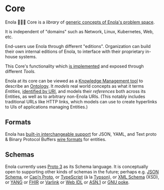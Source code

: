 <!--
    SPDX-License-Identifier: Apache-2.0

    Copyright 2023-2024 The Enola <https://enola.dev> Authors

    Licensed under the Apache License, Version 2.0 (the "License");
    you may not use this file except in compliance with the License.
    You may obtain a copy of the License at

        https://www.apache.org/licenses/LICENSE-2.0

    Unless required by applicable law or agreed to in writing, software
    distributed under the License is distributed on an "AS IS" BASIS,
    WITHOUT WARRANTIES OR CONDITIONS OF ANY KIND, either express or implied.
    See the License for the specific language governing permissions and
    limitations under the License.
-->

# Core

Enola 🕵🏾‍♀️ Core is a _library_ of [generic concepts of Enola's problem space](core-arch.md).

It is independent of "domains" such as Network, Linux, Kubernetes, Web, etc.

End-users use Enola through different "editions". Organization can build their own
internal editions of Enola, to interface with their proprietary in-house systems.

This Core's functionality which [is implemented](implementation.md) and exposed through different _Tools._
<!-- TODO ? The focus of the initial work is the `be` CLI tool, as illustrated by the [Kubernetes Edition](../k8s/index.md). -->

Enola at its core can be viewed as a
[Knowledge Management tool](https://en.m.wikipedia.org/wiki/Knowledge_management)
to describe an [Ontology](https://en.m.wikipedia.org/wiki/Ontology_(information_science)).
It _models_ real world concepts as what it terms _Entities,_ [identified by URI](uri.md), and models their _references_ both
across its Entities, as well as to arbitrary non-Enola URIs. (This notably includes traditional
URLs like HTTP links, which models can use to create hyperlinks to UIs of applications managing Entities.)

## Formats

Enola has [built-in interchangeable support](../use/rosetta/index.md) for JSON, YAML, and Text proto & Binary Protocol Buffers
[wire formats](https://en.m.wikipedia.org/wiki/Comparison_of_data-serialization_formats) for entities.
<!-- TODO In the future, maybe also ... FHIR? Blockchain EVM format? What else? -->

## Schemas

Enola currently uses [Proto 3](https://protobuf.dev/programming-guides/proto3/) as its
Schema language. It is conceptually open to supporting other kinds of schemas in the future; perhaps e.g.
[JSON Schema](https://github.com/enola-dev/enola/issues/313), or [Cap’n Proto](https://capnproto.org/language.html), or [TypeScript](https://www.typescriptlang.org/docs/handbook/2/objects.html) (à la [Typson](https://github.com/lbovet/typson)), or [XML Schema](https://en.wikipedia.org/wiki/XML_Schema_(W3C)) (XSD), or [YANG](https://en.wikipedia.org/wiki/YANG) or [FHIR](https://www.hl7.org/fhir/) or [Varlink](https://varlink.org/Interface-Definition) or [Web IDL](https://webidl.spec.whatwg.org) or
[ASN.1](https://en.m.wikipedia.org/wiki/ASN.1) or [GNU poke](https://www.gnu.org/software/poke/).
